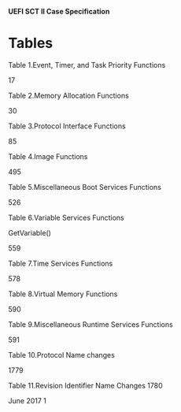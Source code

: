 **UEFI SCT II Case Specification**

# **Tables**

Table 1.Event, Timer, and Task Priority Functions

17

Table 2.Memory Allocation Functions

30

Table 3.Protocol Interface Functions

85

Table 4.Image Functions

495

Table 5.Miscellaneous Boot Services Functions

526

Table 6.Variable Services Functions

GetVariable()

559

Table 7.Time Services Functions

578

Table 8.Virtual Memory Functions

590

Table 9.Miscellaneous Runtime Services Functions

591

Table 10.Protocol Name changes

1779

Table 11.Revision Identifier Name Changes 1780

June 2017 1